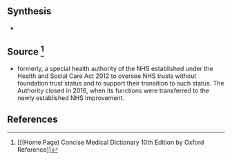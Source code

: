 ## Synthesis
- 
## Source [^1]
- formerly, a special health authority of the NHS established under the Health and Social Care Act 2012 to oversee NHS trusts without foundation trust status and to support their transition to such status. The Authority closed in 2016, when its functions were transferred to the newly established NHS Improvement.
## References

[^1]: [[(Home Page) Concise Medical Dictionary 10th Edition by Oxford Reference]]